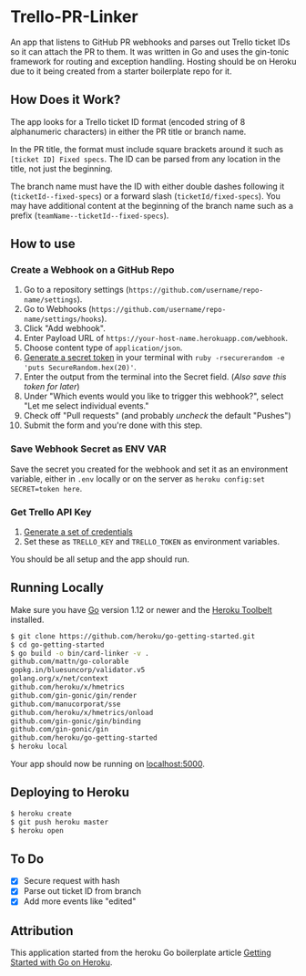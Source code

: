 # Trello-PR-Linker

An app that listens to GitHub PR webhooks and parses out Trello ticket IDs so it can attach the PR to them. It was written in Go and uses the gin-tonic framework for routing and exception handling. Hosting should be on Heroku due to it being created from a starter boilerplate repo for it.

## How Does it Work?

The app looks for a Trello ticket ID format (encoded string of 8 alphanumeric characters) in either the PR title or branch name.

In the PR title, the format must include square brackets around it such as `[ticket ID] Fixed specs`. The ID can be parsed from any location in the title, not just the beginning.

The branch name must have the ID with either double dashes following it (`ticketId--fixed-specs`) or a forward slash (`ticketId/fixed-specs`). You may have additional content at the beginning of the branch name such as a prefix (`teamName--ticketId--fixed-specs`).

## How to use

### Create a Webhook on a GitHub Repo
1. Go to a repository settings (`https://github.com/username/repo-name/settings`).
2. Go to Webhooks (`https://github.com/username/repo-name/settings/hooks`).
3. Click "Add webhook".
4. Enter Payload URL of `https://your-host-name.herokuapp.com/webhook`.
5. Choose content type of `application/json`.
6. [Generate a secret token](https://developer.github.com/webhooks/securing/) in your terminal with `ruby -rsecurerandom -e 'puts SecureRandom.hex(20)'`.
7. Enter the output from the terminal into the Secret field. (*Also save this token for later*)
8. Under "Which events would you like to trigger this webhook?", select "Let me select individual events."
9. Check off "Pull requests" (and probably _uncheck_ the default "Pushes")
10. Submit the form and you're done with this step.

### Save Webhook Secret as ENV VAR
Save the secret you created for the webhook and set it as an environment variable, either in `.env` locally or on the server as `heroku config:set SECRET=token here`.

### Get Trello API Key
1. [Generate a set of credentials](https://trello.com/app-key)
2. Set these as `TRELLO_KEY` and `TRELLO_TOKEN` as environment variables.

You should be all setup and the app should run.

## Running Locally

Make sure you have [Go](http://golang.org/doc/install) version 1.12 or newer and the [Heroku Toolbelt](https://toolbelt.heroku.com/) installed.

```sh
$ git clone https://github.com/heroku/go-getting-started.git
$ cd go-getting-started
$ go build -o bin/card-linker -v .
github.com/mattn/go-colorable
gopkg.in/bluesuncorp/validator.v5
golang.org/x/net/context
github.com/heroku/x/hmetrics
github.com/gin-gonic/gin/render
github.com/manucorporat/sse
github.com/heroku/x/hmetrics/onload
github.com/gin-gonic/gin/binding
github.com/gin-gonic/gin
github.com/heroku/go-getting-started
$ heroku local
```

Your app should now be running on [localhost:5000](http://localhost:5000/).

## Deploying to Heroku

```sh
$ heroku create
$ git push heroku master
$ heroku open
```


## To Do

- [x] Secure request with hash
- [x] Parse out ticket ID from branch
- [x] Add more events like "edited"

## Attribution

This application started from the heroku Go boilerplate article [Getting Started with Go on Heroku](https://devcenter.heroku.com/articles/getting-started-with-go).
